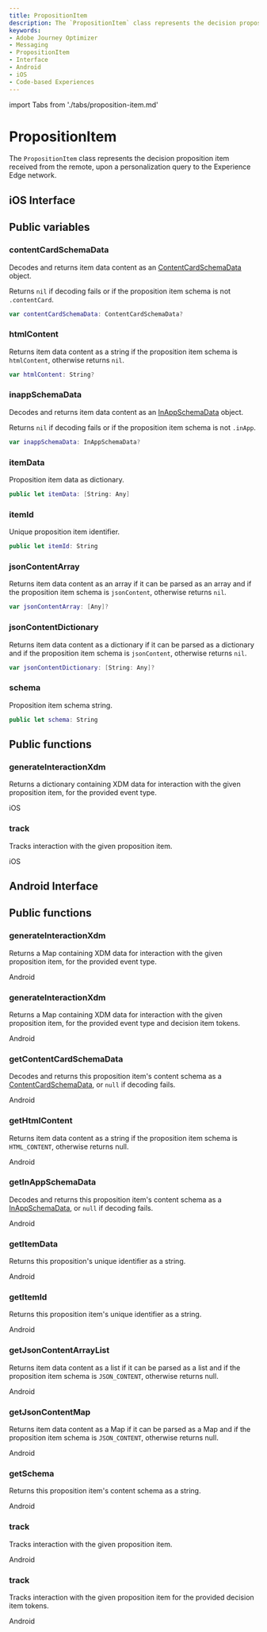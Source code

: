 ```yaml
---
title: PropositionItem
description: The `PropositionItem` class represents the decision proposition item received from the remote, upon a personalization query to the Experience Edge network.
keywords:
- Adobe Journey Optimizer
- Messaging
- PropositionItem
- Interface
- Android
- iOS
- Code-based Experiences
---
```

import Tabs from './tabs/proposition-item.md'

# PropositionItem

The `PropositionItem` class represents the decision proposition item received from the remote, upon a personalization query to the Experience Edge network.

## iOS Interface

## Public variables

### contentCardSchemaData

Decodes and returns item data content as an [ContentCardSchemaData](./content-card-schema-data.md) object. 

Returns `nil` if decoding fails or if the proposition item schema is not `.contentCard`.

```swift
var contentCardSchemaData: ContentCardSchemaData?
```

### htmlContent

Returns item data content as a string if the proposition item schema is `htmlContent`, otherwise returns `nil`.

```swift
var htmlContent: String? 
```

### inappSchemaData

Decodes and returns item data content as an [InAppSchemaData](./inapp-schema-data.md) object. 

Returns `nil` if decoding fails or if the proposition item schema is not `.inApp`.

```swift
var inappSchemaData: InAppSchemaData?
```

### itemData

Proposition item data as dictionary.

```swift
public let itemData: [String: Any]
```

### itemId

Unique proposition item identifier.

```swift
public let itemId: String
```

### jsonContentArray

Returns item data content as an array if it can be parsed as an array and if the proposition item schema is `jsonContent`, otherwise returns `nil`.

```swift
var jsonContentArray: [Any]?
```

### jsonContentDictionary

Returns item data content as a dictionary if it can be parsed as a dictionary and if the proposition item schema is `jsonContent`, otherwise returns `nil`.

```swift
var jsonContentDictionary: [String: Any]?
```

### schema

Proposition item schema string.

```swift
public let schema: String
```

## Public functions

### generateInteractionXdm

Returns a dictionary containing XDM data for interaction with the given proposition item, for the provided event type.

<TabsBlock orientation="horizontal" slots="heading, content" repeat="1"/>

iOS

<Tabs query="platform=ios&function=generate-interaction-xdm"/>

### track

Tracks interaction with the given proposition item.

<TabsBlock orientation="horizontal" slots="heading, content" repeat="1"/>

iOS

<Tabs query="platform=ios&function=track"/>

## Android Interface

## Public functions

### generateInteractionXdm

Returns a Map containing XDM data for interaction with the given proposition item, for the provided event type.

<TabsBlock orientation="horizontal" slots="heading, content" repeat="1"/>

Android

<Tabs query="platform=android&function=generate-interaction-xdm"/>

### generateInteractionXdm

Returns a Map containing XDM data for interaction with the given proposition item, for the provided event type and decision item tokens.

<TabsBlock orientation="horizontal" slots="heading, content" repeat="1"/>

Android

<Tabs query="platform=android&function=generate-interaction-xdm-with-tokens"/>

### getContentCardSchemaData

Decodes and returns this proposition item's content schema as a [ContentCardSchemaData](./content-card-schema-data.md), or `null` if decoding fails.

<TabsBlock orientation="horizontal" slots="heading, content" repeat="1"/>

Android

<Tabs query="platform=android&function=get-content-card-schema-data"/>

### getHtmlContent

Returns item data content as a string if the proposition item schema is `HTML_CONTENT`, otherwise returns null.

<TabsBlock orientation="horizontal" slots="heading, content" repeat="1"/>

Android

<Tabs query="platform=android&function=get-html-content"/>

### getInAppSchemaData

Decodes and returns this proposition item's content schema as a [InAppSchemaData](./inapp-schema-data.md), or `null` if decoding fails.

<TabsBlock orientation="horizontal" slots="heading, content" repeat="1"/>

Android

<Tabs query="platform=android&function=get-inapp-schema-data"/>

### getItemData

Returns this proposition's unique identifier as a string.

<TabsBlock orientation="horizontal" slots="heading, content" repeat="1"/>

Android

<Tabs query="platform=android&function=get-item-data"/>

### getItemId

Returns this proposition item's unique identifier as a string.

<TabsBlock orientation="horizontal" slots="heading, content" repeat="1"/>

Android

<Tabs query="platform=android&function=get-item-id"/>

### getJsonContentArrayList

Returns item data content as a list if it can be parsed as a list and if the proposition item schema is `JSON_CONTENT`, otherwise returns null.

<TabsBlock orientation="horizontal" slots="heading, content" repeat="1"/>

Android

<Tabs query="platform=android&function=get-json-content-array-list"/>

### getJsonContentMap

Returns item data content as a Map if it can be parsed as a Map and if the proposition item schema is `JSON_CONTENT`, otherwise returns null.

<TabsBlock orientation="horizontal" slots="heading, content" repeat="1"/>

Android

<Tabs query="platform=android&function=get-json-content-map"/>

### getSchema

Returns this proposition item's content schema as a string.

<TabsBlock orientation="horizontal" slots="heading, content" repeat="1"/>

Android

<Tabs query="platform=android&function=get-schema"/>

### track

Tracks interaction with the given proposition item.

<TabsBlock orientation="horizontal" slots="heading, content" repeat="1"/>

Android

<Tabs query="platform=android&function=track"/>

### track

Tracks interaction with the given proposition item for the provided decision item tokens.

<TabsBlock orientation="horizontal" slots="heading, content" repeat="1"/>

Android

<Tabs query="platform=android&function=track-with-tokens"/>
